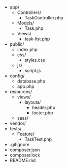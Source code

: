 - app/
  - Controllers/
    - TaskController.php
  - Models/
    - Task.php
  - Views/
    - task-list.php
- public/
  - index.php
  - css/
    - styles.css
  - js/
    - script.js
- config/
  - database.php
  - app.php
- resources/
  - views/
    - layouts/
      - header.php
      - footer.php
  - sass/
- vendor/
- tests/
  - Feature/
    - TaskTest.php
- .gitignore
- composer.json
- composer.lock
- README.md
